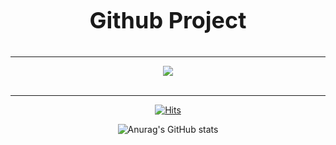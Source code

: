 <div align=center>
  <h3 align=center style="font-size: 36px">Github Project</h3>
  <hr/>
  <a href="https://github.com/TTWord/DanuhWeb">
    <img src="https://img.shields.io/badge/DanuhWeb-181717?style=for-the-badge&logo=github&logoColor=white">
  </a>
<br>
  
<br> 
<hr/>
  
[![Hits](https://hits.seeyoufarm.com/api/count/incr/badge.svg?url=https%3A%2F%2Fgithub.com%2FJIHU96%2Fhit-counter&count_bg=%2379C83D&title_bg=%23555555&icon=&icon_color=%23E7E7E7&title=JIHU96&edge_flat=false)](https://hits.seeyoufarm.com)

![Anurag's GitHub stats](https://github-readme-stats.vercel.app/api?username=JIHU96&show_icons=true&theme=radical)

</div>
